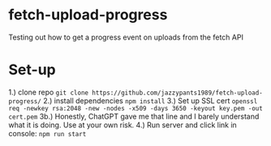 # fetch-upload-progress
Testing out how to get a progress event on uploads from the fetch API

# Set-up

1.) clone repo `git clone https://github.com/jazzypants1989/fetch-upload-progress/` 
2.) install dependencies `npm install`
3.) Set up SSL cert `openssl req -newkey rsa:2048 -new -nodes -x509 -days 3650 -keyout key.pem -out cert.pem`
3b.) Honestly, ChatGPT gave me that line and I barely understand what it is doing. Use at your own risk.
4.) Run server and click link in console: `npm run start`
